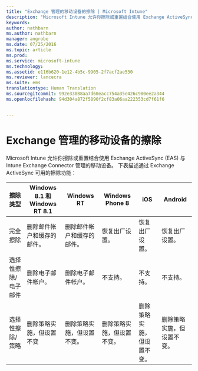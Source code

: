 ```yaml
---
title: "Exchange 管理的移动设备的擦除 | Microsoft Intune"
description: "Microsoft Intune 允许你擦除或重置结合使用 Exchange ActiveSync (EAS) 与 Intune Exchange Connector 管理的移动设备"
keywords: 
author: nathbarn
ms.author: nathbarn
manager: angrobe
ms.date: 07/25/2016
ms.topic: article
ms.prod: 
ms.service: microsoft-intune
ms.technology: 
ms.assetid: e116b620-1e12-4b5c-9905-2f7acf2ae530
ms.reviewer: lancecra
ms.suite: ems
translationtype: Human Translation
ms.sourcegitcommit: 992e33088aa7d60eacc754a35e426c980ee2a344
ms.openlocfilehash: 94d304a872f5890f2cf83a06aa222353cd7f61f6


---
```



# Exchange 管理的移动设备的擦除
Microsoft Intune 允许你擦除或重置结合使用 Exchange ActiveSync (EAS) 与 Intune Exchange Connector 管理的移动设备。 下表描述通过 Exchange ActiveSync 可用的擦除功能：

|擦除类型|Windows 8.1 和 Windows RT 8.1|Windows RT|Windows Phone 8|iOS|Android|
|----------------|----------------------------------|--------------|-------------------|-------|-----------|
|完全擦除|删除邮件帐户和缓存的邮件。|删除邮件帐户和缓存的邮件。|恢复出厂设置。|恢复出厂设置。|恢复出厂设置。|
|选择性擦除/电子邮件|删除电子邮件帐户。|删除电子邮件帐户。|不支持。|不支持。|不支持。|
|选择性擦除/策略|删除策略实施，但设置不变|删除策略实施，但设置不变。|删除策略实施，但设置不变。|删除策略实施，但设置不变。|删除策略实施，但设置不变。|



<!--HONumber=Oct16_HO3-->


